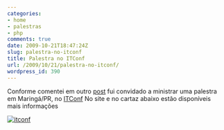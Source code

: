```yaml
---
categories:
- home
- palestras
- php
comments: true
date: 2009-10-21T18:47:24Z
slug: palestra-no-itconf
title: Palestra no ITConf
url: /2009/10/21/palestra-no-itconf/
wordpress_id: 390
---
```


Conforme comentei em outro [post](/blog/2009/09/10/mais-palestras) fui convidado a ministrar uma palestra em Maringá/PR, no [ITConf](http://www.itconf.com.br/)
No site e no cartaz abaixo estão disponíveis mais informações

[![itconf](/images/posts/itconf_150.png)](/images/posts/itconf.png)